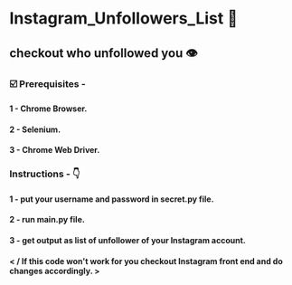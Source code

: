 # Instagram_Unfollowers_List  💯
## checkout who unfollowed you  👁

### ☑️ Prerequisites -
#### 1 - Chrome Browser.  
#### 2 - Selenium.  
#### 3 - Chrome Web Driver.  

### Instructions - 👇
#### 1 - put your username and password in secret.py file.  
#### 2 - run main.py file.  
#### 3 - get output as list of unfollower of your Instagram account.  

#### < / If this code won't work for you checkout Instagram front end and do changes accordingly. >
